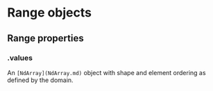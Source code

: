 # Range objects

## Range properties

### .values

An `[NdArray](NdArray.md)` object with shape and element ordering as defined by the domain.
